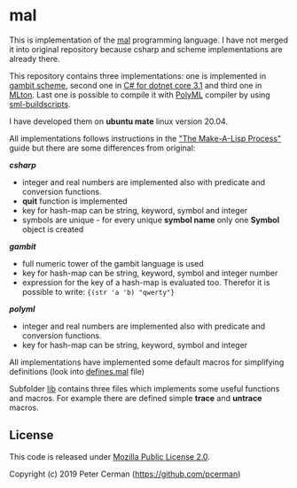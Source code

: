 # mal

This is implementation of the [mal](https://github.com/kanaka/mal) programming language. I have not merged it into original repository because csharp and scheme implementations are already there.

This repository contains three implementations: one is implemented in [gambit scheme](http://gambitscheme.org), second one in [C# for dotnet core 3.1](https://dotnet.microsoft.com) and third one in [MLton](http://www.mlton.org). Last one is possible to compile it with [PolyML](https://polyml.org) compiler by using [sml-buildscripts](https://github.com/cannam/sml-buildscripts).

I have developed them on **ubuntu mate** linux version 20.04.

All implementations follows instructions in the ["The Make-A-Lisp Process"](https://github.com/kanaka/mal/blob/master/process/guide.md) guide but there are some differences from original:

_**csharp**_

* integer and real numbers are implemented also with predicate and conversion functions.
* **quit** function is implemented
* key for hash-map can be string, keyword, symbol and integer
* symbols are unique - for every unique **symbol name** only one **Symbol** object is created

_**gambit**_

* full numeric tower of the gambit language is used
* key for hash-map can be string, keyword, symbol and integer number
* expression for the key of a hash-map is evaluated too. Therefor it is possible to write: `{(str 'a 'b) "qwerty"}`

_**polyml**_

* integer and real numbers are implemented also with predicate and conversion functions.
* key for hash-map can be string, keyword, symbol and integer

All implementations have implemented some default macros for simplifying definitions (look into [defines.mal](https://github.com/pcerman/mal/blob/master/csharp/defines.mal) file)

Subfolder [lib](https://github.com/pcerman/mal/tree/master/lib) contains three files which implements some useful functions and macros. For example there are defined simple **trace** and **untrace** macros.

## License

This code is released under [Mozilla Public License 2.0](https://github.com/pcerman/mal/blob/master/LICENSE).

Copyright (c) 2019 Peter Cerman (<https://github.com/pcerman>)

